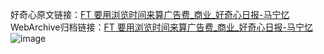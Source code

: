 好奇心原文链接：[FT 要用浏览时间来算广告费_商业_好奇心日报-马宁忆](https://www.qdaily.com/articles/4641.html)
WebArchive归档链接：[FT 要用浏览时间来算广告费_商业_好奇心日报-马宁忆](http://web.archive.org/web/20190623162409/https://www.qdaily.com/articles/4641.html)
![image](http://ww3.sinaimg.cn/large/007d5XDply1g3w5n5n2atj30u02f97wh)